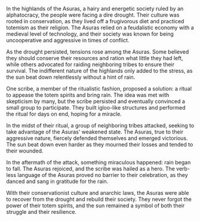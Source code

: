 In the highlands of the Asuras, a hairy and energetic society ruled by an alphatocracy, the people were facing a dire drought. Their culture was rooted in conservation, as they lived off a frugivorous diet and practiced totemism as their religion. The Asuras relied on a feudalistic economy with a medieval level of technology, and their society was known for being uncooperative and aggressive in times of conflict.

As the drought persisted, tensions rose among the Asuras. Some believed they should conserve their resources and ration what little they had left, while others advocated for raiding neighboring tribes to ensure their survival. The indifferent nature of the highlands only added to the stress, as the sun beat down relentlessly without a hint of rain.

One scribe, a member of the ritualistic fashion, proposed a solution: a ritual to appease the totem spirits and bring rain. The idea was met with skepticism by many, but the scribe persisted and eventually convinced a small group to participate. They built igloo-like structures and performed the ritual for days on end, hoping for a miracle.

In the midst of their ritual, a group of neighboring tribes attacked, seeking to take advantage of the Asuras' weakened state. The Asuras, true to their aggressive nature, fiercely defended themselves and emerged victorious. The sun beat down even harder as they mourned their losses and tended to their wounded.

In the aftermath of the attack, something miraculous happened: rain began to fall. The Asuras rejoiced, and the scribe was hailed as a hero. The verb-less language of the Asuras proved no barrier to their celebration, as they danced and sang in gratitude for the rain.

With their conservationist culture and anarchic laws, the Asuras were able to recover from the drought and rebuild their society. They never forgot the power of their totem spirits, and the sun remained a symbol of both their struggle and their resilience.